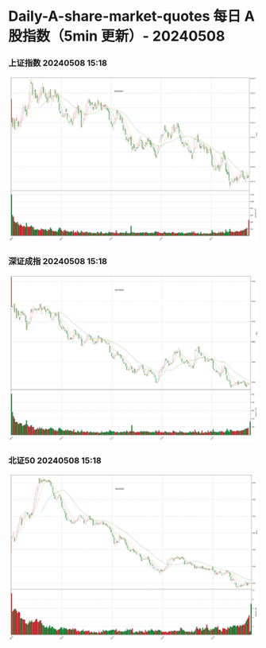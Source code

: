 
# Daily-A-share-market-quotes 每日 A 股指数（5min 更新）- 20240508

### 上证指数 20240508 15:18
![](./fig/2024/5/20240508-sh000001.png)

### 深证成指 20240508 15:18
![](./fig/2024/5/20240508-sz399001.png)

### 北证50 20240508 15:18
![](./fig/2024/5/20240508-bj899050.png)
